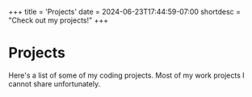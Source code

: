 +++
title = 'Projects'
date = 2024-06-23T17:44:59-07:00
shortdesc = "Check out my projects!"
+++

# Projects

Here's a list of some of my coding projects. Most of my work projects I cannot share unfortunately.
